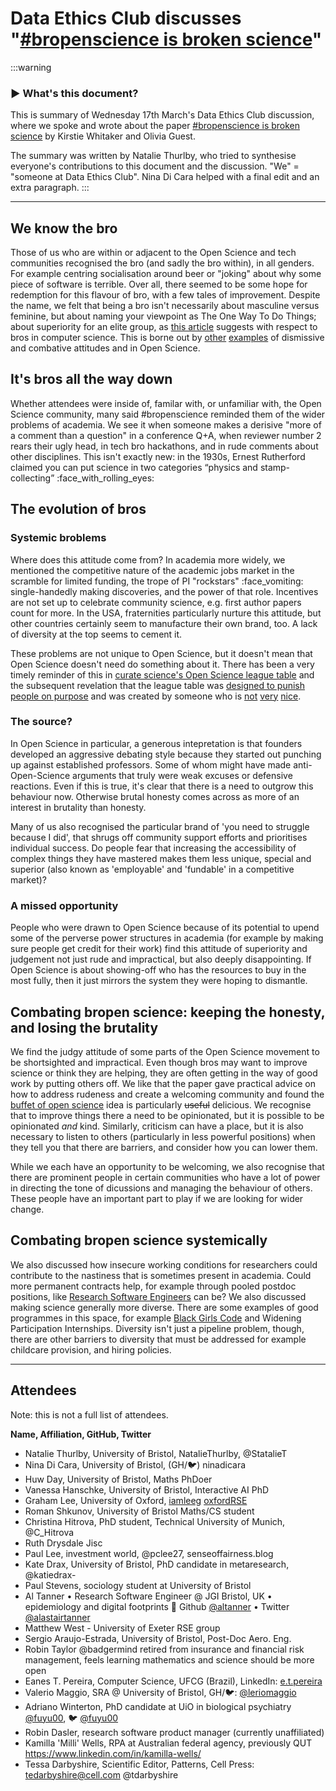 # Data Ethics Club discusses "[#bropenscience is broken science](https://thepsychologist.bps.org.uk/volume-33/november-2020/bropenscience-broken-science)"

:::warning
<!--Please don't edit this warning panel-->
### :arrow_forward: What's this document?
This is summary of Wednesday 17th March's Data Ethics Club discussion, where we spoke and wrote about the paper [#bropenscience is broken science](https://thepsychologist.bps.org.uk/volume-33/november-2020/bropenscience-broken-science) by Kirstie Whitaker and Olivia Guest.

The summary was written by Natalie Thurlby, who tried to synthesise everyone's contributions to this document and the discussion. "We" = "someone at Data Ethics Club". Nina Di Cara helped with a final edit and an extra paragraph.
:::

---

## We know the bro
Those of us who are within or adjacent to the Open Science and tech communities recognised the bro (and sadly the bro within), in all genders. For example centring socialisation around beer or "joking" about why some piece of software is terrible. 
Over all, there seemed to be some hope for redemption for this flavour of bro, with a few tales of improvement. 
Despite the name, we felt that being a bro isn't necessarily about masculine versus feminine, but about naming your viewpoint as The One Way To Do Things; about superiority for an elite group, as [this article](https://ieeexplore.ieee.org/document/6502624) suggests with respect to bros in computer science. 
This is borne out by [other]() [examples](https://joelemartinez.com/2016/12/28/whiteness-in-statistics/) of dismissive and combative attitudes and in Open Science.

## It's bros all the way down
Whether attendees were inside of, familar with, or unfamiliar with, the Open Science community, many said #bropenscience reminded them of the wider problems of academia. 
We see it when someone makes a derisive "more of a comment than a question" in a conference Q+A, when reviewer number 2 rears their ugly head, in tech bro hackathons, and in rude comments about other disciplines. 
This isn't exactly new: in the 1930s, Ernest Rutherford claimed you can put science in two categories “physics and stamp-collecting” :face_with_rolling_eyes: 

## The evolution of bros 
### Systemic broblems
Where does this attitude come from? 
In academia more widely, we mentioned the competitive nature of the academic jobs market in the scramble for limited funding, the trope of PI "rockstars" :face_vomiting: single-handedly making discoveries, and the power of that role. 
Incentives are not set up to celebrate community science, e.g. first author papers count for more. 
In the USA, fraternities particularly nurture this attitude, but other countries certainly seem to manufacture their own brand, too. A lack of diversity at the top seems to cement it.

These problems are not unique to Open Science, but it doesn't mean that Open Science doesn't need do something about it.
There has been a very timely reminder of this in [curate science's Open Science league table](https://twitter.com/curatescience/status/1371927234899017731) and the subsequent revelation that the league table was [designed to punish people on purpose](https://twitter.com/curatescience/status/1372628395457179648) and was created by someone who is [not](https://twitter.com/curatescience/status/1372581803232493569) [very](https://twitter.com/SimoneSchnall/status/1372574478148964354) [nice](https://twitter.com/eplebel/status/1341546643909451779).

### The source?
In Open Science in particular, a generous intepretation is that founders developed an aggressive debating style because they started out punching up against established professors. 
Some of whom might have made anti-Open-Science arguments that truly were weak excuses or defensive reactions. 
Even if this is true, it's clear that there is a need to outgrow this behaviour now. 
Otherwise brutal honesty comes across as more of an interest in brutality than honesty.

Many of us also recognised the particular brand of 'you need to struggle because I did', that shrugs off community support efforts and prioritises individual success. Do people fear that increasing the accessibility of complex things they have mastered makes them less unique, special and superior (also known as 'employable' and 'fundable' in a competitive market)?

### A missed opportunity
People who were drawn to Open Science because of its potential to upend some of the perverse power structures in academia (for example by making sure people get credit for their work) find this attitude of superiority and judgement not just rude and impractical, but also deeply disappointing. 
If Open Science is about showing-off who has the resources to buy in the most fully, then it just mirrors the system they were hoping to dismantle.

## Combating bropen science: keeping the honesty, and losing the brutality
We find the judgy attitude of some parts of the Open Science movement to be shortsighted and impractical.
Even though bros may want to improve science or think they are helping, they are often getting in the way of good work by putting others off.
We like that the paper gave practical advice on how to address rudeness and create a welcoming community and found the [buffet of open science](https://twitter.com/chbergma/status/1104338904646385665?s=20) idea is particularly ~~useful~~ delicious.
We recognise that to improve things there a need to be opinionated, but it is possible to be opinionated _and_ kind.
Similarly, criticism can have a place, but it is also necessary to listen to others (particularly in less powerful positions) when they tell you that there are barriers, and consider how you can lower them.

While we each have an opportunity to be welcoming, we also recognise that there are prominent people in certain communities who have a lot of power in directing the tone of dicussions and managing the behaviour of others. These people have an important part to play if we are looking for wider change. 

## Combating bropen science systemically
We also discussed how insecure working conditions for researchers could contribute to the nastiness that is sometimes present in academia. 
Could more permanent contracts help, for example through pooled postdoc positions, like [Research Software Engineers](https://society-rse.org/) can be?
We also discussed making science generally more diverse.
There are some examples of good programmes in this space, for example [Black Girls Code](https://www.blackgirlscode.com/) and Widening Participation Internships. 
Diversity isn't just a pipeline problem, though, there are other barriers to diversity that must be addressed for example childcare provision, and hiring policies.


---

## Attendees

Note: this is not a full list of attendees.

__Name, Affiliation, GitHub, Twitter__
- Natalie Thurlby, University of Bristol, NatalieThurlby, @StatalieT
- Nina Di Cara, University of Bristol, (GH/:bird:) ninadicara
- Huw Day, University of Bristol, Maths PhDoer
- Vanessa Hanschke, University of Bristol, Interactive AI PhD
- Graham Lee, University of Oxford, [iamleeg](https://github.com/iamleeg) [oxfordRSE](https://github.com/oxfordrse)
- Roman Shkunov, University of Bristol Maths/CS student
- Christina Hitrova, PhD student, Technical University of Munich, @C_Hitrova
- Ruth Drysdale Jisc 
- Paul Lee, investment world, @pclee27, senseoffairness.blog
- Kate Drax, University of Bristol, PhD candidate in metaresearch, @katiedrax- 
- Paul Stevens, sociology student at University of Bristol
- Al Tanner • Research Software Engineer @ JGI Bristol, UK • epidemiology and digital footprints :hibiscus: Github [@altanner](https://github.com/altanner) • Twitter [@alastairtanner](https://twitter.com/alastairtanner)
- Matthew West - University of Exeter RSE group
- Sergio Araujo-Estrada, University of Bristol, Post-Doc Aero. Eng.
- Robin Taylor @badgermind retired from insurance and financial risk management, feels learning mathematics and science should be more open 
- Eanes T. Pereira, Computer Science, UFCG (Brazil), LinkedIn:  [e.t.pereira](https://www.linkedin.com/in/eanes-pereira-987580111/)  
- Valerio Maggio, SRA @ University of Bristol, GH/:bird:: [@leriomaggio](https://github.com/leriomaggio)  
- Adriano Winterton, PhD candidate at UiO in biological psychiatry [@fuyu00](https://github.com/fuyu00), :bird: [@fuyu00](https://twitter.com/fuyu00)
- Robin Dasler, research software product manager (currently unaffiliated)
- Kamilla 'Milli' Wells, RPA at Australian federal agency, previously QUT https://www.linkedin.com/in/kamilla-wells/
- Tessa Darbyshire, Scientific Editor, Patterns, Cell Press: tedarbyshire@cell.com @tdarbyshire 
